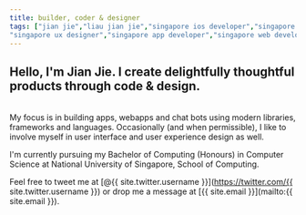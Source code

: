 ```yaml
---
title: builder, coder & designer
tags: ["jian jie","liau jian jie","singapore ios developer","singapore swift developer","singapore ui designer",
"singapore ux designer","singapore app developer","singapore web developer","singapore freelance app developer","singapore freelance ios developer","singapore freelance app designer","swift","objective-c","coder","programmer"]
---
```

## Hello, I'm Jian Jie. I create delightfully thoughtful products through code & design.
<br/>
My focus is in building apps, webapps and chat bots using modern libraries, frameworks and languages. Occasionally (and when permissible), I like to involve myself in user interface and user experience design as well.

I'm currently pursuing my Bachelor of Computing (Honours) in Computer Science at National University of Singapore, School of Computing.

Feel free to tweet me at [@{{ site.twitter.username }}](https://twitter.com/{{ site.twitter.username }}) or drop me
a message at [{{ site.email }}](mailto:{{ site.email }}).
